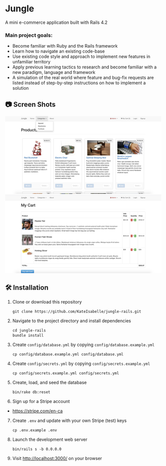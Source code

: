 # Jungle

A mini e-commerce application built with Rails 4.2

### Main project goals:

- Become familiar with Ruby and the Rails framework
- Learn how to navigate an existing code-base
- Use existing code style and approach to implement new features in unfamiliar territory
- Apply previous learning tactics to research and become familiar with a new paradigm, language and framework
- A simulation of the real world where feature and bug-fix requests are listed instead of step-by-step instructions on how to implement a solution

## 📷 Screen Shots
!["Screenshot of products landing page"](https://github.com/KateIsabelle/jungle-rails/blob/master/docs/jungle-rails-landing-page.png?raw=true)
!["Screenshot of my cart"](https://github.com/KateIsabelle/jungle-rails/blob/master/docs/jungle-rails-cart.png?raw=true)

## 🛠 Installation 
1. Clone or download this repository
   ```
   git clone https://github.com/KateIsabelle/jungle-rails.git
   ```
2. Navigate to the project directory and install dependencies
   ```
   cd jungle-rails
   bundle install
   ```
3. Create `config/database.yml` by copying `config/database.example.yml`
   ```
   cp config/database.example.yml config/database.yml
   ```
4. Create `config/secrets.yml` by copying `config/secrets.example.yml`
   ```
   cp config/secrets.example.yml config/secrets.yml
   ```
5. Create, load, and seed the database
   ```
   bin/rake db:reset
   ```
6. Sign up for a Stripe account
  - https://stripe.com/en-ca
7. Create `.env` and update with your own Stripe (test) keys
   ```
   cp .env.example .env
   ```
8. Launch the development web server
   ```
   bin/rails s -b 0.0.0.0
   ```
9. Visit <a href="http://localhost:3000/">http://localhost:3000/</a> on your browser

